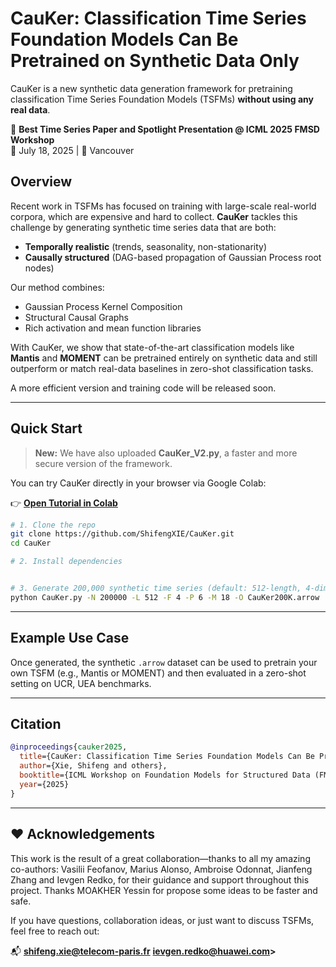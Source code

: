 # CauKer: Classification Time Series Foundation Models Can Be Pretrained on Synthetic Data Only

CauKer is a new synthetic data generation framework for pretraining classification Time Series Foundation Models (TSFMs) **without using any real data**.

🚀 **Best Time Series Paper and Spotlight Presentation @ ICML 2025 FMSD Workshop**  
📅 July 18, 2025 | 📍 Vancouver

## Overview

Recent work in TSFMs has focused on training with large-scale real-world corpora, which are expensive and hard to collect. **CauKer** tackles this challenge by generating synthetic time series data that are both:

- **Temporally realistic** (trends, seasonality, non-stationarity)  
- **Causally structured** (DAG-based propagation of Gaussian Process root nodes)

Our method combines:
- Gaussian Process Kernel Composition
- Structural Causal Graphs
- Rich activation and mean function libraries

With CauKer, we show that state-of-the-art classification models like **Mantis** and **MOMENT** can be pretrained entirely on synthetic data and still outperform or match real-data baselines in zero-shot classification tasks.

A more efficient version and training code will be released soon.

---

## Quick Start

> **New:** We have also uploaded **CauKer_V2.py**, a faster and more secure version of the framework.

You can try CauKer directly in your browser via Google Colab:

👉 [**Open Tutorial in Colab**](https://colab.research.google.com/drive/1hvVsWMP4g3pv9bqFRsgBolVMFBNF4tQk?usp=sharing)

```bash
# 1. Clone the repo
git clone https://github.com/ShifengXIE/CauKer.git
cd CauKer

# 2. Install dependencies


# 3. Generate 200,000 synthetic time series (default: 512-length, 4-dimensional)
python CauKer.py -N 200000 -L 512 -F 4 -P 6 -M 18 -O CauKer200K.arrow
```

---

## Example Use Case

Once generated, the synthetic `.arrow` dataset can be used to pretrain your own TSFM (e.g., Mantis or MOMENT) and then evaluated in a zero-shot setting on UCR, UEA benchmarks.

---

## Citation

```bibtex
@inproceedings{cauker2025,
  title={CauKer: Classification Time Series Foundation Models Can Be Pretrained on Synthetic Data Only},
  author={Xie, Shifeng and others},
  booktitle={ICML Workshop on Foundation Models for Structured Data (FMSD)},
  year={2025}
}
```

---

## ❤️ Acknowledgements

This work is the result of a great collaboration—thanks to all my amazing co-authors: Vasilii Feofanov, Marius Alonso, Ambroise Odonnat, Jianfeng Zhang and Ievgen Redko, for their guidance and support throughout this project. Thanks MOAKHER Yessin for propose some ideas to be faster and safe.

If you have questions, collaboration ideas, or just want to discuss TSFMs, feel free to reach out:

📬 **shifeng.xie@telecom-paris.fr** **ievgen.redko@huawei.com>**
